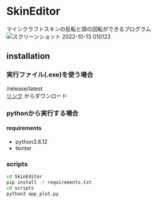 # SkinEditor
マインクラフトスキンの反転と頭の回転ができるプログラム
![スクリーンショット 2022-10-13 010123](https://user-images.githubusercontent.com/115648249/195392283-8aeb650e-5762-439c-b576-96ba33f8b310.png)
## installation
### 実行ファイル(.exe)を使う場合
/release/latest  
[リンク](https://github.com/TACOWASA059/SkinEditor/releases/)
からダウンロード
###  pythonから実行する場合  
####  requirements  
* python3.8.12
* tkinter
###  scripts
```bash
cd SkinEditor
pip install -r requirements.txt
cd scripts
python3 app_plot.py
```
